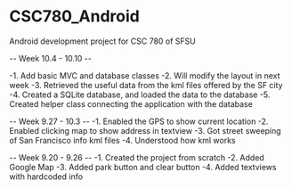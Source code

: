 # CSC780_Android
Android development project for CSC 780 of SFSU

-- Week 10.4 - 10.10 --

-1. Add basic MVC and database classes
-2. Will modify the layout in next week
-3. Retrieved the useful data from the kml files offered by the SF city
-4. Created a SQLite database, and loaded the data to the database
-5. Created helper class connecting the application with the database

-- Week 9.27 - 10.3 --
-1. Enabled the GPS to show current location
-2. Enabled clicking map to show address in textview
-3. Got street sweeping of San Francisco info kml files
-4. Understood how kml works

-- Week 9.20 - 9.26 --
-1. Created the project from scratch
-2. Added Google Map
-3. Added park button and clear button
-4. Added textviews with hardcoded info

